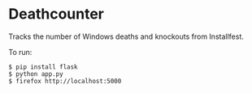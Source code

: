 # Deathcounter

Tracks the number of Windows deaths and knockouts from Installfest. 

To run:

```
$ pip install flask
$ python app.py
$ firefox http://localhost:5000
```
